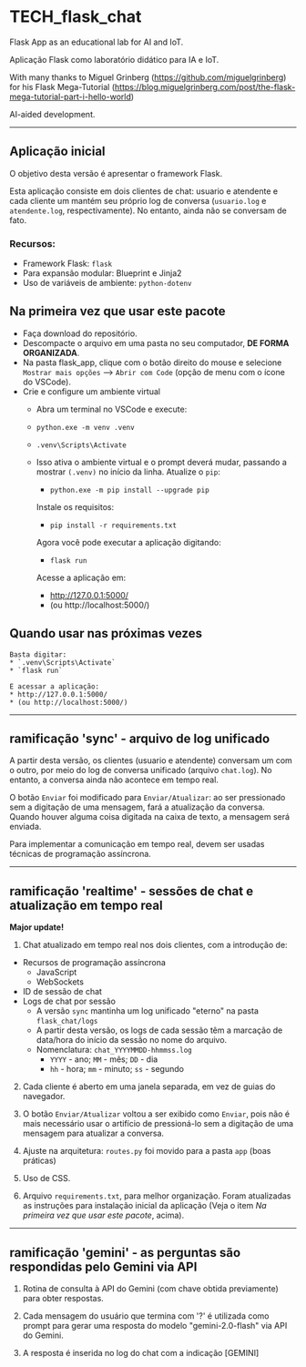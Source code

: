 # TECH_flask_chat
Flask App as an educational lab for AI and IoT.

Aplicação Flask como laboratório didático para IA e IoT.

With many thanks to Miguel Grinberg (https://github.com/miguelgrinberg) for his Flask Mega-Tutorial (https://blog.miguelgrinberg.com/post/the-flask-mega-tutorial-part-i-hello-world)

AI-aided development.

___

## Aplicação inicial
O objetivo desta versão é apresentar o framework Flask.

Esta aplicação consiste em dois clientes de chat: usuario e atendente e cada cliente um mantém seu próprio log de conversa (`usuario.log` e `atendente.log`, respectivamente). No entanto, ainda não se conversam de fato.

### Recursos:
* Framework Flask: `flask`
* Para expansão modular: Blueprint e Jinja2
* Uso de variáveis de ambiente: `python-dotenv`

## Na primeira vez que usar este pacote
* Faça download do repositório.
* Descompacte o arquivo em uma pasta no seu computador, **DE FORMA ORGANIZADA**.
* Na pasta flask_app, clique com o botão direito do mouse e selecione `Mostrar mais opções` --> `Abrir com Code` (opção de menu com o ícone do VSCode).
* Crie e configure um ambiente virtual
    * Abra um terminal no VSCode e execute:
    * `python.exe -m venv .venv`
    * `.venv\Scripts\Activate`
    * Isso ativa o ambiente virtual e o prompt deverá mudar, passando a mostrar `(.venv)` no início da linha. Atualize o `pip`:
        * `python.exe -m pip install --upgrade pip`

        Instale os requisitos:
        * `pip install -r requirements.txt`
        
        Agora você pode executar a aplicação digitando:
        * `flask run`
        
        Acesse a aplicação em: 
        * http://127.0.0.1:5000/
        * (ou http://localhost:5000/)

## Quando usar nas próximas vezes
    Basta digitar:
    * `.venv\Scripts\Activate`
    * `flask run`

    E acessar a aplicação:
    * http://127.0.0.1:5000/
    * (ou http://localhost:5000/)

___

## ramificação 'sync' - arquivo de log unificado
A partir desta versão, os clientes (usuario e atendente) conversam um com o outro, por meio do log de conversa unificado (arquivo `chat.log`). No entanto, a conversa ainda não acontece em tempo real.

O botão `Enviar` foi modificado para `Enviar/Atualizar`: ao ser pressionado sem a digitação de uma mensagem, fará a atualização da conversa. Quando houver alguma coisa digitada na caixa de texto, a mensagem será enviada.

Para implementar a comunicação em tempo real, devem ser usadas técnicas de programação assíncrona.

___

## ramificação 'realtime' - sessões de chat e atualização em tempo real
**Major update!**
1. Chat atualizado em tempo real nos dois clientes, com a introdução de:
- Recursos de programação assíncrona
    * JavaScript
    * WebSockets
- ID de sessão de chat
- Logs de chat por sessão
    * A versão `sync` mantinha um log unificado "eterno" na pasta `flask_chat/logs`
    * A partir desta versão, os logs de cada sessão têm a marcação de data/hora do início da sessão no nome do arquivo.
    * Nomenclatura: `chat_YYYYMMDD-hhmmss.log`
        * `YYYY` - ano; `MM` - mês; `DD` - dia
        * `hh` - hora; `mm` - minuto; `ss` - segundo

2. Cada cliente é aberto em uma janela separada, em vez de guias do navegador.

3. O botão `Enviar/Atualizar` voltou a ser exibido como `Enviar`, pois não é mais necessário usar o artifício de pressioná-lo sem a digitação de uma mensagem para atualizar a conversa.

4. Ajuste na arquitetura: `routes.py` foi movido para a pasta `app` (boas práticas)

5. Uso de CSS.

6. Arquivo `requirements.txt`, para melhor organização. Foram atualizadas as instruções para instalação inicial da aplicação (Veja o item *Na primeira vez que usar este pacote*, acima).

___

## ramificação 'gemini' - as perguntas são respondidas pelo Gemini via API

1. Rotina de consulta à API do Gemini (com chave obtida previamente) para obter respostas.

2. Cada mensagem do usuário que termina com '?' é utilizada como prompt para gerar uma resposta do modelo "gemini-2.0-flash" via API do Gemini.

3. A resposta é inserida no log do chat com a indicação [GEMINI]
